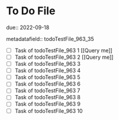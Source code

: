 # To Do File

due:: 2022-09-18

metadatafield:: todoTestFile_963_35

- [ ] Task of todoTestFile_963 1 [[Query me]]
- [ ] Task of todoTestFile_963 2 [[Query me]]
- [ ] Task of todoTestFile_963 3
- [ ] Task of todoTestFile_963 4
- [ ] Task of todoTestFile_963 5
- [ ] Task of todoTestFile_963 6
- [ ] Task of todoTestFile_963 7
- [ ] Task of todoTestFile_963 8
- [ ] Task of todoTestFile_963 9
- [ ] Task of todoTestFile_963 10